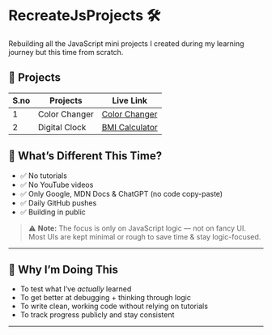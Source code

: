 # RecreateJsProjects 🛠️

Rebuilding all the JavaScript mini projects I created during my learning journey but this time from scratch.

## 📅 Projects

| S.no | Projects         | Live Link |
|-----|----------------|--------|
| 1   | Color Changer       | [Color Changer](01-colorChanger/index.html) |
| 2   | Digital Clock     | [BMI Calculator](project-02-Calculator/README.md) |

## 🎯 What’s Different This Time?

- ✅ No tutorials
- ✅ No YouTube videos
- ✅ Only Google, MDN Docs & ChatGPT (no code copy-paste)
- ✅ Daily GitHub pushes
- ✅ Building in public

> ⚠️ **Note:** The focus is only on JavaScript logic — not on fancy UI.  
> Most UIs are kept minimal or rough to save time & stay logic-focused.

---

## 📌 Why I’m Doing This

- To test what I’ve *actually* learned
- To get better at debugging + thinking through logic
- To write clean, working code without relying on tutorials
- To track progress publicly and stay consistent

---

